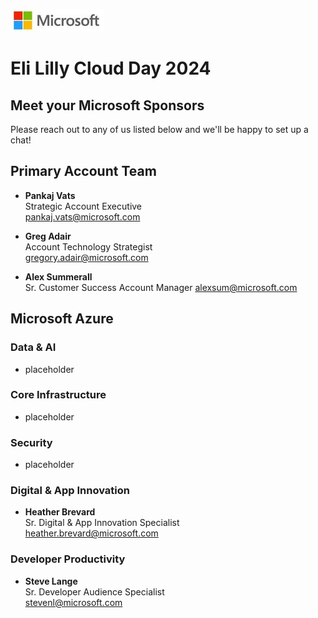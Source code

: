 ![Microsoft](/assets/msftlogo2small.jpeg)
# Eli Lilly Cloud Day 2024

## Meet your Microsoft Sponsors

Please reach out to any of us listed below and we'll be happy to set up a chat!

## Primary Account Team
- **Pankaj Vats**  
Strategic Account Executive  
[pankaj.vats@microsoft.com](pankaj.vats@microsoft.com)

- **Greg Adair**   
Account Technology Strategist  
[gregory.adair@microsoft.com](gregory.adair@microsoft.com)  

- **Alex Summerall**  
Sr. Customer Success Account Manager
[alexsum@microsoft.com](alexsum@microsoft.com)  

## Microsoft Azure

### Data & AI 
- placeholder  

### Core Infrastructure
- placeholder  

### Security 
- placeholder  

### Digital & App Innovation
- **Heather Brevard**  
Sr. Digital & App Innovation Specialist  
[heather.brevard@microsoft.com](heather.brevard@microsoft.com)

### Developer Productivity
- **Steve Lange**  
Sr. Developer Audience Specialist   
[stevenl@microsoft.com](stevenl@microsoft.com)

